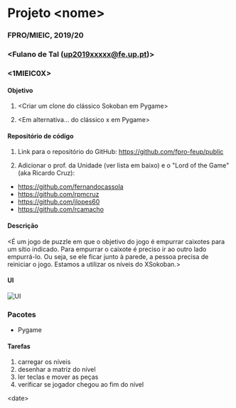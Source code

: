 # Projeto \<nome\>
### FPRO/MIEIC, 2019/20
### \<Fulano de Tal (up2019xxxxx@fe.up.pt)\>
### \<1MIEIC0X\> 

#### Objetivo

1. \<Criar um clone do clássico Sokoban em Pygame\>

2. \<Em alternativa... do clássico x em Pygame\>

#### Repositório de código

1) Link para o repositório do GitHub: <https://github.com/fpro-feup/public>

2) Adicionar o prof. da Unidade (ver lista em baixo) e o "Lord of the Game" (aka Ricardo Cruz):

- https://github.com/fernandocassola
- https://github.com/rpmcruz
- https://github.com/jlopes60
- https://github.com/rcamacho

#### Descrição

\<É um jogo de puzzle em que o objetivo do jogo é empurrar caixotes para um sítio indicado. 
Para empurrar o caixote é preciso ir ao outro lado empurrá-lo. 
Ou seja, se ele ficar junto à parede, a pessoa precisa de reiniciar o jogo. Estamos a utilizar os níveis do XSokoban.\>

#### UI

![UI](https://github.com/fpro-feup/public/blob/master/assigns/ui.png)

### Pacotes

- Pygame

#### Tarefas

1. carregar os níveis
1. desenhar a matriz do nível
1. ler teclas e mover as peças
2. verificar se jogador chegou ao fim do nível

\<date\>
